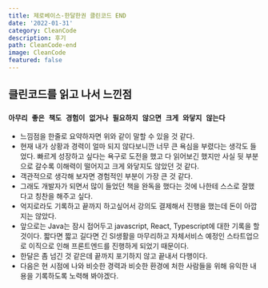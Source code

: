 ```yaml
---
title: 제로베이스-한달한권 클린코드 END
date: '2022-01-31'
category: CleanCode
description: 후기
path: CleanCode-end
image: CleanCode
featured: false
---
```


## 클린코드를 읽고 나서 느낀점

### `아무리 좋은 책도 경험이 없거나 필요하지 않으면 크게 와닿지 않는다`

- 느낌점을 한줄로 요약하자면 위와 같이 말할 수 있을 것 같다.
- 현재 내가 상황과 경력이 얼마 되지 않다보니깐 너무 큰 욕심을 부렸다는 생각도 들었다. 빠르게 성장하고 싶다는 욕구로 도전을 했고 다 읽어보긴 했지만 사실 뒷 부분으로 갈수록 이해력이 떨어지고 크게 와닿지도 않았던 것 같다.
- 객관적으로 생각해 보자면 경험적인 부분이 가장 큰 것 같다.
- 그래도 개발자가 되면서 많이 들었던 책을 완독을 했다는 것에 나한테 스스로 잘했다고 칭찬을 해주고 싶다.
- 억지로라도 기록하고 끝까지 하고싶어서 강의도 결제해서 진행을 했는데 돈이 아깝지는 않았다.
- 앞으로는 Java는 잠시 접어두고 javascript, React, Typescript에 대한 기록을 할 것이다. 짧다면 짧고 길다면 긴 SI생활을 마무리하고 자체서비스 예정인 스타트업으로 이직으로 인해 프론트엔드를 진행하게 되었기 때문이다.
- 한달은 좀 넘긴 것 같은데 끝까지 포기하지 않고 끝내서 다행이다.
- 다음은 현 시점에 나와 비슷한 경력과 비슷한 환경에 처한 사람들을 위해 유익한 내용을 기록하도록 노력해 봐야겠다.
